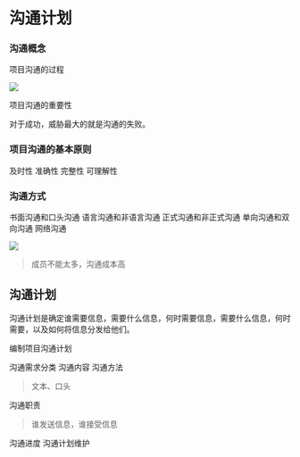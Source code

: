 # 沟通计划

### 沟通概念

项目沟通的过程

![](https://cdn.jsdelivr.net/gh/ZanderZhao/img20/file/20200117221722.png)

项目沟通的重要性

对于成功，威胁最大的就是沟通的失败。

### 项目沟通的基本原则

及时性
准确性
完整性
可理解性

### 沟通方式

书面沟通和口头沟通
语言沟通和非语言沟通
正式沟通和非正式沟通
单向沟通和双向沟通
网络沟通

![](https://cdn.jsdelivr.net/gh/ZanderZhao/img20/file/20200117221723.png)

> 成员不能太多，沟通成本高

## 沟通计划

沟通计划是确定谁需要信息，需要什么信息，何时需要信息，需要什么信息，何时需要，以及如何将信息分发给他们。 

编制项目沟通计划

沟通需求分类
沟通内容 
沟通方法 

> 文本、口头

沟通职责 

> 谁发送信息，谁接受信息

沟通进度 
沟通计划维护 










